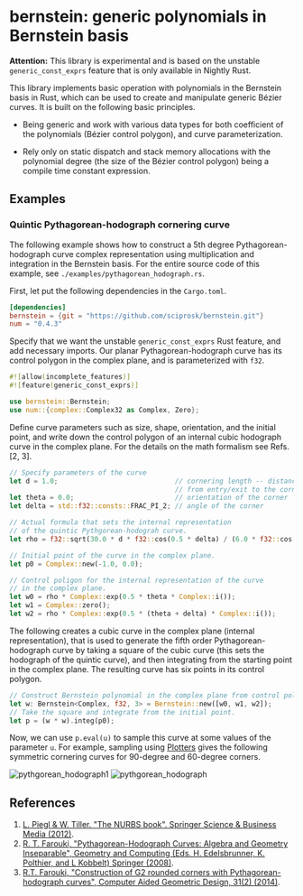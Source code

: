 # bernstein: generic polynomials in Bernstein basis

**Attention:** This library is experimental and is based on the unstable
`generic_const_exprs` feature that is only available in Nightly Rust.

This library implements basic operation with polynomials in the Bernstein basis
in Rust, which can be used to create and manipulate generic Bézier curves. It is
built on the following basic principles.

* Being generic and work with various data types for both coefficient of the
polynomials (Bézier control polygon), and curve parameterization.

* Rely only on static dispatch and stack memory allocations with the polynomial
degree (the size of the Bézier control polygon) being a compile time constant
expression.

## Examples

### Quintic Pythagorean-hodograph cornering curve
The following example shows how to construct a 5th degree Pythagorean-hodograph curve
complex representation using multiplication and integration in the Bernstein basis.
For the entire source code of this example, see `./examples/pythagorean_hodograph.rs`.

First, let put the following dependencies in the `Cargo.toml`.
```toml
[dependencies]
bernstein = {git = "https://github.com/sciprosk/bernstein.git"}
num = "0.4.3"
```
Specify that we want the unstable `generic_const_exprs` Rust feature, and add necessary 
imports. Our planar Pythagorean-hodograph curve has its control polygon in the complex plane,
and is parameterized with `f32`.
```rust
#![allow(incomplete_features)]
#![feature(generic_const_exprs)]

use bernstein::Bernstein;
use num::{complex::Complex32 as Complex, Zero};
```
Define curve parameters such as size, shape, orientation, and the initial point, and write down 
the control polygon of an internal cubic hodograph curve in the complex plane. For the details
on the math formalism see Refs. [2, 3].
```rust
// Specify parameters of the curve
let d = 1.0;                             // cornering length -- distance
                                         // from entry/exit to the corner
let theta = 0.0;                         // orientation of the corner
let delta = std::f32::consts::FRAC_PI_2; // angle of the corner

// Actual formula that sets the internal representation
// of the quintic Pythgorean-hodograh curve.
let rho = f32::sqrt(30.0 * d * f32::cos(0.5 * delta) / (6.0 * f32::cos(0.5 * delta) + 1.0));

// Initial point of the curve in the complex plane.
let p0 = Complex::new(-1.0, 0.0);

// Control poligon for the internal representation of the curve
// in the complex plane.
let w0 = rho * Complex::exp(0.5 * theta * Complex::i());
let w1 = Complex::zero();
let w2 = rho * Complex::exp(0.5 * (theta + delta) * Complex::i());
```
The following creates a cubic curve in the complex plane (internal representation), that is
used to generate the fifth order Pythagorean-hodograph curve by taking a square of the
cubic curve (this sets the hodograph of the quintic curve), and then integrating from
the starting point in the complex plane. The resulting curve has six points in its control
polygon.
```rust
// Construct Bernstein polynomial in the complex plane from control polygon.
let w: Bernstein<Complex, f32, 3> = Bernstein::new([w0, w1, w2]);
// Take the square and integrate from the initial point.
let p = (w * w).integ(p0);
```
Now, we can use `p.eval(u)` to sample this curve at some values of the parameter `u`. For example, sampling
using [Plotters](https://docs.rs/plotters/latest/plotters/) gives the following symmetric cornering curves for
90-degree and 60-degree corners.

![pythgorean_hodograph1](https://github.com/sciprosk/bernstein/assets/105472369/41193bdc-fcc4-4ece-92ea-111b23dc2f00)
![pythgorean_hodograph](https://github.com/sciprosk/bernstein/assets/105472369/d1b8d975-a439-4b14-a978-77616861806b)

## References
1. [L. Piegl & W. Tiller. "The NURBS book". Springer Science & Business Media (2012)](https://link.springer.com/book/10.1007/978-3-642-59223-2).
2. [R. T. Farouki, "Pythagorean-Hodograph Curves: Algebra and Geometry Inseparable", Geometry and Computing (Eds. H. Edelsbrunner, K. Polthier, and L Kobbelt) Springer (2008)](https://link.springer.com/book/10.1007/978-3-540-73398-0).
3. [R.T. Farouki, "Construction of G2 rounded corners with Pythagorean-hodograph curves", Computer Aided Geometric Design, 31(2) (2014)](https://escholarship.org/uc/item/6fq8n655).
